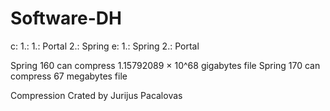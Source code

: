 # Software-DH

c:
1.:
1.: Portal
2.: Spring 
e:
1.: Spring
2.: Portal 


Spring 160 can compress 1.15792089 × 10^68 gigabytes file
Spring 170 can compress 67 megabytes file


Compression Crated by Jurijus Pacalovas

